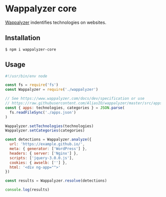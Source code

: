 # Wappalyzer core

[Wappalyzer](https://www.wappalyzer.com/) indentifies technologies on websites. 

## Installation

```shell
$ npm i wappalyzer-core
```

## Usage

```javascript
#!/usr/bin/env node

const fs = require('fs')
const Wappalyzer = require('./wappalyzer')

// See https://www.wappalyzer.com/docs/dev/specification or use
// https://raw.githubusercontent.com/AliasIO/wappalyzer/master/src/apps.json
const { apps: technologies, categories } = JSON.parse(
  fs.readFileSync('./apps.json')
)

Wappalyzer.setTechnologies(technologies)
Wappalyzer.setCategories(categories)

const detections = Wappalyzer.analyze({
  url: 'https://example.github.io/',
  meta: { generator: ['WordPress'] },
  headers: { server: ['Nginx'] },
  scripts: ['jquery-3.0.0.js'],
  cookies: { awselb: [''] },
  html: '<div ng-app="">'
})

const results = Wappalyzer.resolve(detections)

console.log(results)
```
